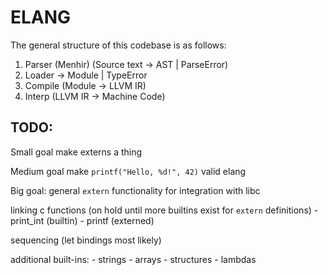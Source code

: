 # ELANG

The general structure of this codebase is as follows:

1. Parser (Menhir) (Source text -> AST | ParseError)
1. Loader -> Module | TypeError
1. Compile (Module -> LLVM IR)
1. Interp (LLVM IR -> Machine Code)

## TODO:

Small goal
make externs a thing

Medium goal
make `printf("Hello, %d!", 42)` valid elang

Big goal:
general `extern` functionality for integration with libc

linking c functions (on hold until more builtins exist for `extern` definitions)
    - print_int (builtin)
    - printf (externed)

sequencing (let bindings most likely)

additional built-ins:
    - strings
    - arrays
    - structures
    - lambdas